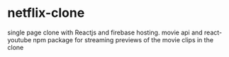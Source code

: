 # netflix-clone
single page clone with Reactjs and firebase hosting. movie api and react-youtube npm package for streaming previews of the movie clips in the clone
